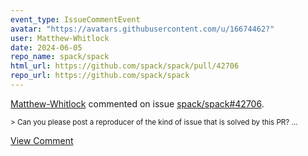 ```yaml
---
event_type: IssueCommentEvent
avatar: "https://avatars.githubusercontent.com/u/16674462?"
user: Matthew-Whitlock
date: 2024-06-05
repo_name: spack/spack
html_url: https://github.com/spack/spack/pull/42706
repo_url: https://github.com/spack/spack
---
```


<a href='https://github.com/Matthew-Whitlock' target='_blank'>Matthew-Whitlock</a> commented on issue <a href='https://github.com/spack/spack/pull/42706' target='_blank'>spack/spack#42706</a>.

<small>> Can you please post a reproducer of the kind of issue that is solved by this PR?...</small>

<a href='https://github.com/spack/spack/pull/42706' target='_blank'>View Comment</a>